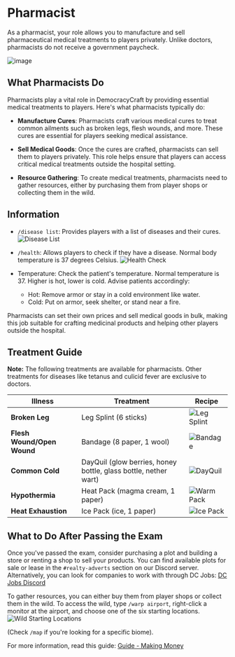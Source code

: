 # Pharmacist

As a pharmacist, your role allows you to manufacture and sell pharmaceutical medical treatments to players privately. Unlike doctors, pharmacists do not receive a government paycheck.

![image](https://i.imgur.com/8guW7QV.png)

## What Pharmacists Do

Pharmacists play a vital role in DemocracyCraft by providing essential medical treatments to players. Here's what pharmacists typically do:

- **Manufacture Cures**: Pharmacists craft various medical cures to treat common ailments such as broken legs, flesh wounds, and more. These cures are essential for players seeking medical assistance.

- **Sell Medical Goods**: Once the cures are crafted, pharmacists can sell them to players privately. This role helps ensure that players can access critical medical treatments outside the hospital setting.

- **Resource Gathering**: To create medical treatments, pharmacists need to gather resources, either by purchasing them from player shops or collecting them in the wild. 

## Information

- `/disease list`: Provides players with a list of diseases and their cures.
  ![Disease List](https://i.imgur.com/qPJINqa.png)

- `/health`: Allows players to check if they have a disease. Normal body temperature is 37 degrees Celsius.
  ![Health Check](https://i.imgur.com/nb2bkVO.png)

- Temperature: Check the patient's temperature. Normal temperature is 37. Higher is hot, lower is cold. Advise patients accordingly: 
  - Hot: Remove armor or stay in a cold environment like water.
  - Cold: Put on armor, seek shelter, or stand near a fire.

Pharmacists can set their own prices and sell medical goods in bulk, making this job suitable for crafting medicinal products and helping other players outside the hospital.

## Treatment Guide

**Note:** The following treatments are available for pharmacists. Other treatments for diseases like tetanus and culicid fever are exclusive to doctors.

| Illness                    | Treatment                                                       | Recipe                                         |
|----------------------------|-----------------------------------------------------------------|------------------------------------------------|
| **Broken Leg**             | Leg Splint (6 sticks)                                           | ![Leg Splint](https://i.imgur.com/4dAmxDy.png) |
| **Flesh Wound/Open Wound** | Bandage (8 paper, 1 wool)                                       | ![Bandage](https://i.imgur.com/AnooKCM.png)    |
| **Common Cold**            | DayQuil (glow berries, honey bottle, glass bottle, nether wart) | ![DayQuil](https://i.imgur.com/eHv2u7z.png)    |
| **Hypothermia**            | Heat Pack (magma cream, 1 paper)                                | ![Warm Pack](https://i.imgur.com/cZKkBbo.png)  |
| **Heat Exhaustion**        | Ice Pack (ice, 1 paper)                                         | ![Ice Pack](https://i.imgur.com/oxjYPpt.png)   |

## What to Do After Passing the Exam

Once you've passed the exam, consider purchasing a plot and building a store or renting a shop to sell your products. You can find available plots for sale or lease in the `#realty-adverts` section on our Discord server. Alternatively, you can look for companies to work with through DC Jobs:
[DC Jobs Discord](https://discord.gg/Q8rNjddjjh)

To gather resources, you can either buy them from player shops or collect them in the wild. To access the wild, type `/warp airport`, right-click a monitor at the airport, and choose one of the six starting locations.
![Wild Starting Locations](https://i.imgur.com/HGY905O.png)

(Check `/map` if you're looking for a specific biome).

For more information, read this guide: [Guide - Making Money](https://wiki.democracycraft.net/government/money/)
